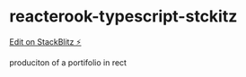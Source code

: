 # reacterook-typescript-stckitz

[Edit on StackBlitz ⚡️](https://stackblitz.com/edit/stackblitz-starters-m2xiid)

produciton of a portifolio in rect